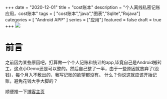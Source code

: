 +++
date = "2020-12-01"
title = "cost账本"
description = "个人离线私密记账应用，cost账本"
tags = [ "cost账本","java","图表","Sqlite","Rxjava"]
categories = [
    "Android APP"
]
series = ["应用"]
featured = false
draft = true 
+++
![](https://gitee.com/lalalaxiaowifi/pictures/raw/master/image/%E6%97%A5%E5%B8%B8%E6%90%AC%E7%A0%96%E5%A4%B4.png)

# 前言
之前因为某些原因吧，打算做一个个人记账和统计的app,毕竟自己是Android搬砖工，这点小Demo还是可以整的。然后自己整了一半，由于一些原因就放弃了(没钱)，每个月入不敷出的，我写记账的欲望都没有。
什么？你说这就应该开始记账，避免花钱大手大脚的？


顺便推一下[博客主页](http://lalalaxiaowifi.gitee.io/pictures/) 

